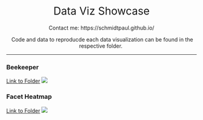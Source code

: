 <h1 style="font-weight:normal" align="center">
  &nbsp;Data Viz Showcase&nbsp;
</h1>

<p style="font-weight:normal" align="center">
  &nbsp;Contact me: https://schmidtpaul.github.io/&nbsp;
</p>

<p style="font-weight:normal" align="center">
  &nbsp;Code and data to reproducde each data visualization can be found in the respective folder.&nbsp; 
</p>

***

### Beekeeper
[Link to Folder](./beekeeper)
![](https://github.com/SchmidtPaul/data-viz-showcase/blob/main/beekeeper/beekeeper.png?raw=true)

### Facet Heatmap
[Link to Folder](./facet_heatmap)
![](https://github.com/SchmidtPaul/data-viz-showcase/blob/main/facet_heatmap/facet_heatmap.png?raw=true)